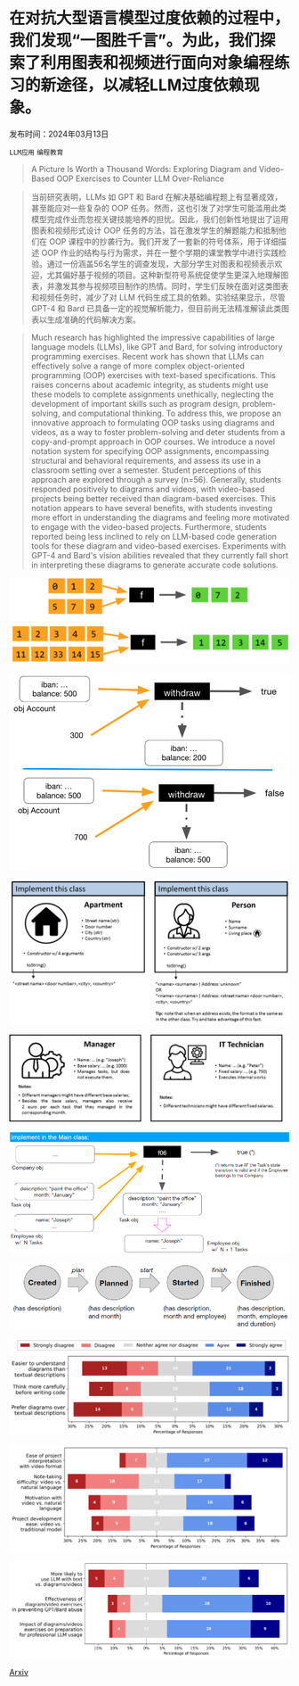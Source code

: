 # 在对抗大型语言模型过度依赖的过程中，我们发现“一图胜千言”。为此，我们探索了利用图表和视频进行面向对象编程练习的新途径，以减轻LLM过度依赖现象。

发布时间：2024年03月13日

`LLM应用` `编程教育`

> A Picture Is Worth a Thousand Words: Exploring Diagram and Video-Based OOP Exercises to Counter LLM Over-Reliance

> 当前研究表明，LLMs 如 GPT 和 Bard 在解决基础编程题上有显著成效，甚至能应对一些复杂的 OOP 任务。然而，这也引发了对学生可能滥用此类模型完成作业而忽视关键技能培养的担忧。因此，我们创新性地提出了运用图表和视频形式设计 OOP 任务的方法，旨在激发学生的解题能力和抵制他们在 OOP 课程中的抄袭行为。我们开发了一套新的符号体系，用于详细描述 OOP 作业的结构与行为需求，并在一整个学期的课堂教学中进行实践检验。通过一份涵盖56名学生的调查发现，大部分学生对图表和视频表示欢迎，尤其偏好基于视频的项目。这种新型符号系统促使学生更深入地理解图表，并激发其参与视频项目制作的热情。同时，学生们反映在面对这类图表和视频任务时，减少了对 LLM 代码生成工具的依赖。实验结果显示，尽管 GPT-4 和 Bard 已具备一定的视觉解析能力，但目前尚无法精准解读此类图表以生成准确的代码解决方案。

> Much research has highlighted the impressive capabilities of large language models (LLMs), like GPT and Bard, for solving introductory programming exercises. Recent work has shown that LLMs can effectively solve a range of more complex object-oriented programming (OOP) exercises with text-based specifications. This raises concerns about academic integrity, as students might use these models to complete assignments unethically, neglecting the development of important skills such as program design, problem-solving, and computational thinking. To address this, we propose an innovative approach to formulating OOP tasks using diagrams and videos, as a way to foster problem-solving and deter students from a copy-and-prompt approach in OOP courses. We introduce a novel notation system for specifying OOP assignments, encompassing structural and behavioral requirements, and assess its use in a classroom setting over a semester. Student perceptions of this approach are explored through a survey (n=56). Generally, students responded positively to diagrams and videos, with video-based projects being better received than diagram-based exercises. This notation appears to have several benefits, with students investing more effort in understanding the diagrams and feeling more motivated to engage with the video-based projects. Furthermore, students reported being less inclined to rely on LLM-based code generation tools for these diagram and video-based exercises. Experiments with GPT-4 and Bard's vision abilities revealed that they currently fall short in interpreting these diagrams to generate accurate code solutions.

![在对抗大型语言模型过度依赖的过程中，我们发现“一图胜千言”。为此，我们探索了利用图表和视频进行面向对象编程练习的新途径，以减轻LLM过度依赖现象。](../../../paper_images/2403.08396/diagram-algorithmic-smaller.png)

![在对抗大型语言模型过度依赖的过程中，我们发现“一图胜千言”。为此，我们探索了利用图表和视频进行面向对象编程练习的新途径，以减轻LLM过度依赖现象。](../../../paper_images/2403.08396/withdraw-diagram.png)

![在对抗大型语言模型过度依赖的过程中，我们发现“一图胜千言”。为此，我们探索了利用图表和视频进行面向对象编程练习的新途径，以减轻LLM过度依赖现象。](../../../paper_images/2403.08396/diagram-class-declaration-improved.png)

![在对抗大型语言模型过度依赖的过程中，我们发现“一图胜千言”。为此，我们探索了利用图表和视频进行面向对象编程练习的新途径，以减轻LLM过度依赖现象。](../../../paper_images/2403.08396/diagram-inheritance-clean.png)

![在对抗大型语言模型过度依赖的过程中，我们发现“一图胜千言”。为此，我们探索了利用图表和视频进行面向对象编程练习的新途径，以减轻LLM过度依赖现象。](../../../paper_images/2403.08396/diagram-oop-exercise-smaller.png)

![在对抗大型语言模型过度依赖的过程中，我们发现“一图胜千言”。为此，我们探索了利用图表和视频进行面向对象编程练习的新途径，以减轻LLM过度依赖现象。](../../../paper_images/2403.08396/diagram-state-transition-rules-smaller.png)

![在对抗大型语言模型过度依赖的过程中，我们发现“一图胜千言”。为此，我们探索了利用图表和视频进行面向对象编程练习的新途径，以减轻LLM过度依赖现象。](../../../paper_images/2403.08396/table1-with-caption-on-top.png)

![在对抗大型语言模型过度依赖的过程中，我们发现“一图胜千言”。为此，我们探索了利用图表和视频进行面向对象编程练习的新途径，以减轻LLM过度依赖现象。](../../../paper_images/2403.08396/table3.png)

![在对抗大型语言模型过度依赖的过程中，我们发现“一图胜千言”。为此，我们探索了利用图表和视频进行面向对象编程练习的新途径，以减轻LLM过度依赖现象。](../../../paper_images/2403.08396/table4.png)

[Arxiv](https://arxiv.org/abs/2403.08396)